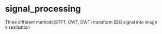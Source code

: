 # signal_processing
Three different methods(STFT, CWT, DWT) transform EEG signal into image visualisation
